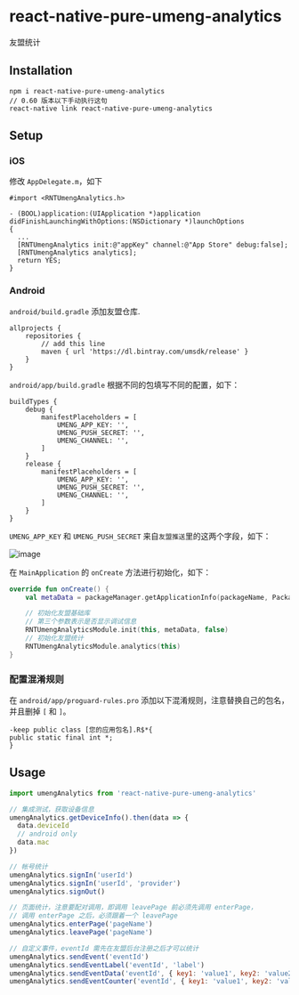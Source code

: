 # react-native-pure-umeng-analytics

友盟统计

## Installation

```
npm i react-native-pure-umeng-analytics
// 0.60 版本以下手动执行这句
react-native link react-native-pure-umeng-analytics
```

## Setup

### iOS

修改 `AppDelegate.m`，如下

```oc
#import <RNTUmengAnalytics.h>

- (BOOL)application:(UIApplication *)application didFinishLaunchingWithOptions:(NSDictionary *)launchOptions
{
  ...
  [RNTUmengAnalytics init:@"appKey" channel:@"App Store" debug:false];
  [RNTUmengAnalytics analytics];
  return YES;
}
```

### Android

`android/build.gradle` 添加友盟仓库.

```
allprojects {
    repositories {
        // add this line
        maven { url 'https://dl.bintray.com/umsdk/release' }
    }
}
```

`android/app/build.gradle` 根据不同的包填写不同的配置，如下：

```
buildTypes {
    debug {
        manifestPlaceholders = [
            UMENG_APP_KEY: '',
            UMENG_PUSH_SECRET: '',
            UMENG_CHANNEL: '',
        ]
    }
    release {
        manifestPlaceholders = [
            UMENG_APP_KEY: '',
            UMENG_PUSH_SECRET: '',
            UMENG_CHANNEL: '',
        ]
    }
}
```

`UMENG_APP_KEY` 和 `UMENG_PUSH_SECRET` 来自`友盟推送`里的这两个字段，如下：

![image](https://user-images.githubusercontent.com/2732303/77606227-ded8b680-6f51-11ea-9aa4-0378e79deaa7.png)

在 `MainApplication` 的 `onCreate` 方法进行初始化，如下：

```kotlin
override fun onCreate() {
    val metaData = packageManager.getApplicationInfo(packageName, PackageManager.GET_META_DATA).metaData

    // 初始化友盟基础库
    // 第三个参数表示是否显示调试信息
    RNTUmengAnalyticsModule.init(this, metaData, false)
    // 初始化友盟统计
    RNTUmengAnalyticsModule.analytics(this)
}
```

### 配置混淆规则

在 `android/app/proguard-rules.pro` 添加以下混淆规则，注意替换自己的包名，并且删掉 `[` 和 `]`。

```
-keep public class [您的应用包名].R$*{
public static final int *;
}
```

## Usage

```js
import umengAnalytics from 'react-native-pure-umeng-analytics'

// 集成测试，获取设备信息
umengAnalytics.getDeviceInfo().then(data => {
  data.deviceId
  // android only
  data.mac
})

// 帐号统计
umengAnalytics.signIn('userId')
umengAnalytics.signIn('userId', 'provider')
umengAnalytics.signOut()

// 页面统计，注意要配对调用，即调用 leavePage 前必须先调用 enterPage，
// 调用 enterPage 之后，必须跟着一个 leavePage
umengAnalytics.enterPage('pageName')
umengAnalytics.leavePage('pageName')

// 自定义事件，eventId 需先在友盟后台注册之后才可以统计
umengAnalytics.sendEvent('eventId')
umengAnalytics.sendEventLabel('eventId', 'label')
umengAnalytics.sendEventData('eventId', { key1: 'value1', key2: 'value2' })
umengAnalytics.sendEventCounter('eventId', { key1: 'value1', key2: 'value2' }, 1)
```
